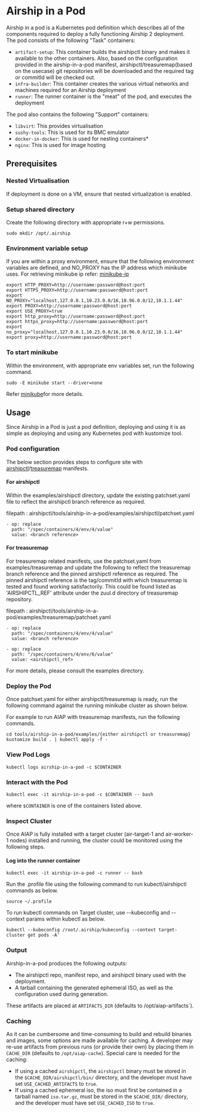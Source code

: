 # Airship in a Pod

Airship in a pod is a Kubernetes pod definition which describes all of the
components required to deploy a fully functioning Airship 2 deployment. The pod
consists of the following "Task" containers:

* `artifact-setup`: This container builds the airshipctl binary and makes it
  available to the other containers. Also, based on the configuration provided
  in the airship-in-a-pod manifest, airshipctl/treasuremap(based on the usecase) git repositories
  will be downloaded and the required tag or commitId will be checked out.
* `infra-builder`: This container creates the various virtual networks and
  machines required for an Airship deployment
* `runner`: The runner container is the "meat" of the pod, and executes the
  deployment

The pod also contains the following "Support" containers:

* `libvirt`: This provides virtualisation
* `sushy-tools`: This is used for its BMC emulator
* `docker-in-docker`: This is used for nesting containers*
* `nginx`: This is used for image hosting


## Prerequisites

### Nested Virtualisation

If deployment is done on a VM, ensure that nested virtualization is enabled.

### Setup shared directory

Create the following directory with appropriate r+w permissions.

```
sudo mkdir /opt/.airship
```

### Environment variable setup

If you are within a proxy environment, ensure that the following environment
variables are defined, and NO_PROXY has the IP address which minikube uses.
For retrieving minikube ip refer: [minikube-ip](https://minikube.sigs.k8s.io/docs/commands/ip/)

```
export HTTP_PROXY=http://username:password@host:port
export HTTPS_PROXY=http://username:password@host:port
export NO_PROXY="localhost,127.0.0.1,10.23.0.0/16,10.96.0.0/12,10.1.1.44"
export PROXY=http://username:password@host:port
export USE_PROXY=true
export http_proxy=http://username:password@host:port
export https_proxy=http://username:password@host:port
export no_proxy="localhost,127.0.0.1,10.23.0.0/16,10.96.0.0/12,10.1.1.44"
export proxy=http://username:password@host:port
```

### To start minikube

Within the environment, with appropriate env variables set, run the following command.

```
sudo -E minikube start --driver=none

```
Refer [minikube](https://minikube.sigs.k8s.io/docs/start/)for more details.

## Usage

Since Airship in a Pod is just a pod definition, deploying and using it is as
simple as deploying and using any Kubernetes pod with kustomize tool.

###  Pod configuration

The below section provides steps to configure site with [airshipctl](https://github.com/airshipit/airshipctl)/[treasuremap](https://github.com/airshipit/treasuremap) manifests.

#### For airshipctl

Within the examples/airshipctl directory, update the existing patchset.yaml
file to reflect the airshipctl branch reference as required.

filepath : airshipctl/tools/airship-in-a-pod/examples/airshipctl/patchset.yaml


```
- op: replace
  path: "/spec/containers/4/env/4/value"
  value: <branch reference>

```

#### For treasuremap

For treasuremap related manifests, use the patchset.yaml from
examples/treasuremap and  update the following to reflect
the treasuremap branch reference and the pinned airshipctl reference
as required. The pinned airshipctl reference is the tag/commitId with
which treasuremap is tested and found working satisfactorily. This
could be found listed as 'AIRSHIPCTL_REF' attribute under the zuul.d
directory of treasuremap repository.

filepath : airshipctl/tools/airship-in-a-pod/examples/treasuremap/patchset.yaml

```
- op: replace
  path: "/spec/containers/4/env/4/value"
  value: <branch reference>

- op: replace
  path: "/spec/containers/4/env/6/value"
  value: <airshipctl_ref>

```

For more details, please consult the examples directory.

### Deploy the Pod

Once patchset.yaml for either airshipctl/treasuremap is ready, run the following
command against the running minikube cluster as shown below.

For example to run AIAP with treasuremap manifests, run the following commands.

```
cd tools/airship-in-a-pod/examples/{either airshipctl or treasuremap}
kustomize build . | kubectl apply -f -

```

### View Pod Logs

```
kubectl logs airship-in-a-pod -c $CONTAINER
```

### Interact with the Pod

```
kubectl exec -it airship-in-a-pod -c $CONTAINER -- bash
```

where `$CONTAINER` is one of the containers listed above.

### Inspect Cluster

Once AIAP is fully installed with a target cluster (air-target-1 and air-worker-1 nodes)
installed and running, the cluster could be monitored using the following steps.

#### Log into the runner container

```
kubectl exec -it airship-in-a-pod -c runner -- bash
```

Run the .profile file using the following command to run kubectl/airshipctl commands
as below.

```
source ~/.profile

```

To run kubectl commands on Target cluster, use --kubeconfig and --context params
within kubectl as below.

```
kubectl --kubeconfig /root/.airship/kubeconfig --context target-cluster get pods -A'
```


### Output

Airship-in-a-pod produces the following outputs:

* The airshipctl repo, manifest repo, and airshipctl binary used with the deployment.
* A tarball containing the generated ephemeral ISO, as well as the
  configuration used during generation.

These artifacts are placed at `ARTIFACTS_DIR` (defaults to /opt/aiap-artifacts`).


### Caching

As it can be cumbersome and time-consuming to build and rebuild binaries and
images, some options are made available for caching. A developer may re-use
artifacts from previous runs (or provide their own) by placing them in
`CACHE_DIR` (defaults to `/opt/aiap-cache`). Special care is needed for the
caching:

* If using a cached `airshipctl`, the `airshipctl` binary must be stored in the
  `$CACHE_DIR/airshipctl/bin/` directory, and the developer must have set
  `USE_CACHED_ARTIFACTS` to `true`.
* If using a cached ephemeral iso, the iso must first be contained in a tarball named `iso.tar.gz`, must be stored in the
  `$CACHE_DIR/` directory, and the developer must have set
  `USE_CACHED_ISO` to `true`.
